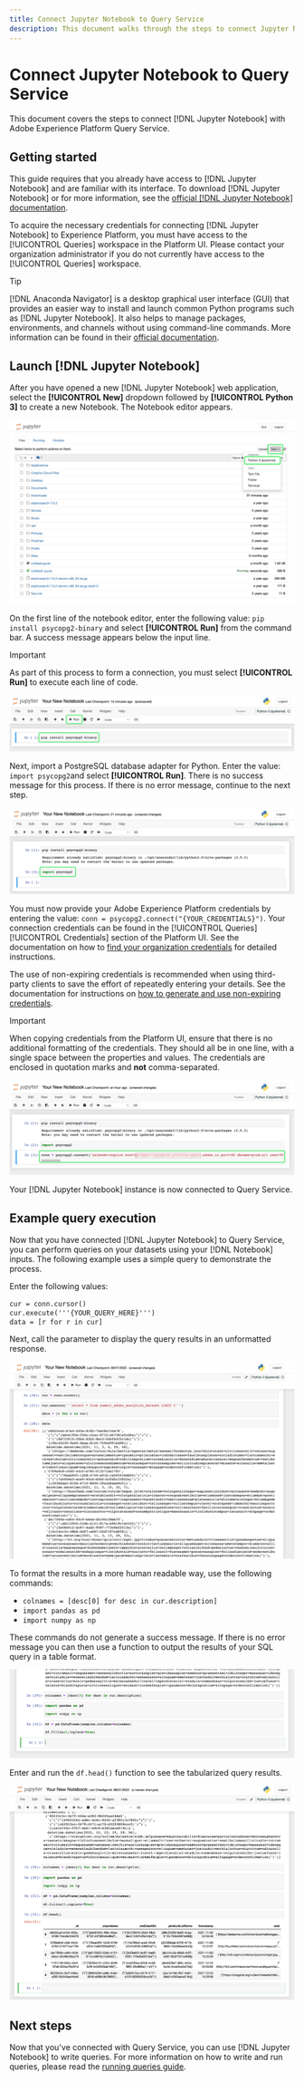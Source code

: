 ```yaml
---
title: Connect Jupyter Notebook to Query Service
description: This document walks through the steps to connect Jupyter Notebook with Adobe Experience Platform Query Service.
---
```

# Connect Jupyter Notebook to Query Service

This document covers the steps to connect [!DNL Jupyter Notebook] with Adobe Experience Platform Query Service.

## Getting started

This guide requires that you already have access to [!DNL Jupyter Notebook] and are familiar with its interface. To download [!DNL Jupyter Notebook] or for more information, see the [official [!DNL Jupyter Notebook] documentation](https://jupyter.org/).

To acquire the necessary credentials for connecting [!DNL Jupyter Notebook] to Experience Platform, you must have access to the [!UICONTROL Queries] workspace in the Platform UI. Please contact your organization administrator if you do not currently have access to the [!UICONTROL Queries] workspace.

>[!TIP]
>
>[!DNL Anaconda Navigator] is a desktop graphical user interface (GUI) that provides an easier way to install and launch common Python programs such as [!DNL Jupyter Notebook]. It also helps to manage packages, environments, and channels without using command-line commands. More information can be found in their [official documentation](https://docs.anaconda.com/anaconda/navigator/).

## Launch [!DNL Jupyter Notebook]

After you have opened a new [!DNL Jupyter Notebook] web application, select the **[!UICONTROL New]** dropdown followed by **[!UICONTROL Python 3]** to create a new Notebook. The Notebook editor appears.

![The Jupiter Notebook file tab with the New dropdown and Python 3 highlighted.](../images/clients/jupyter-notebook/new-notebook.png)

On the first line of the notebook editor, enter the following value: `pip install psycopg2-binary` and select **[!UICONTROL Run]** from the command bar. A success message appears below the input line. 

>[!IMPORTANT]
>
>As part of this process to form a connection, you must select **[!UICONTROL Run]** to execute each line of code.

![The Notebook UI with the install libraries command highlighted.](../images/clients/jupyter-notebook/install-library.png)

Next, import a PostgreSQL database adapter for Python. Enter the value: `import psycopg2`and select **[!UICONTROL Run]**. There is no success message for this process. If there is no error message, continue to the next step. 

![The Notebook UI with the import database driver code highlighted.](../images/clients/jupyter-notebook/import-dbdriver.png)

You must now provide your Adobe Experience Platform credentials by entering the value: `conn = psycopg2.connect("{YOUR_CREDENTIALS}")`. Your connection credentials can be found in the [!UICONTROL Queries] [!UICONTROL Credentials] section of the Platform UI. See the documentation on how to [find your organization credentials](../ui/credentials.md) for detailed instructions.

The use of non-expiring credentials is recommended when using third-party clients to save the effort of repeatedly entering your details. See the documentation for instructions on [how to generate and use non-expiring credentials](../ui/credentials.md#non-expiring-credentials).

>[!IMPORTANT]
>
>When copying credentials from the Platform UI, ensure that there is no additional formatting of the credentials. They should all be in one line, with a single space between the properties and values. The credentials are enclosed in quotation marks and **not** comma-separated.

![The Notebook UI with the connection credentials highlighted.](../images/clients/jupyter-notebook/provide-credentials.png)

Your [!DNL Jupyter Notebook] instance is now connected to Query Service.

## Example query execution

Now that you have connected [!DNL Jupyter Notebook] to Query Service, you can perform queries on your datasets using your [!DNL Notebook] inputs. The following example uses a simple query to demonstrate the process.

Enter the following values: 

```console
cur = conn.cursor()
cur.execute('''{YOUR_QUERY_HERE}''')
data = [r for r in cur]
```

Next, call the parameter to display the query results in an unformatted response.

![The Notebook UI with commands to return and display SQL results within the Notebook.](../images/clients/jupyter-notebook/example-query.png)

To format the results in a more human readable way, use the following commands:

- `colnames = [desc[0] for desc in cur.description]`
- `import pandas as pd`
- `import numpy as np`

These commands do not generate a success message. If there is no error message you can then use a function to output the results of your SQL query in a table format.

![The commands required to format the SQL results.](../images/clients/jupyter-notebook/format-results-commands.png)

Enter and run the `df.head()` function to see the tabularized query results.

![Tabularized results of your SQL query within Jupyter Notebook.](../images/clients/jupyter-notebook/format-results-output.png)

## Next steps

Now that you've connected with Query Service, you can use [!DNL Jupyter Notebook] to write queries. For more information on how to write and run queries, please read the [running queries guide](../best-practices/writing-queries.md).
